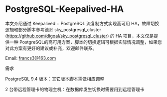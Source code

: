# PostgreSQL-Keepalived-HA

   本文介绍通过 Keepalived + PostgreSQL 流复制方式实现高可用 HA，故障切换逻辑和部分脚本参考德哥 sky_postgresql_cluster (https://github.com/digoal/sky_postgresql_cluster) 的 HA 项目，本文仅是提供一种 PostgreSQL的高可用方案，脚本的切换逻辑可根据实际情况调整，如果您对此方案有更好的建议或补充，欢迎邮件联系。
   
Email: francs3@163.com

需求

PostgreSQL 9.4 版本：其它版本脚本需做相应调整

2 台带远程管理卡的物理主机：在数据库发生切换时需要用到远程管理卡
